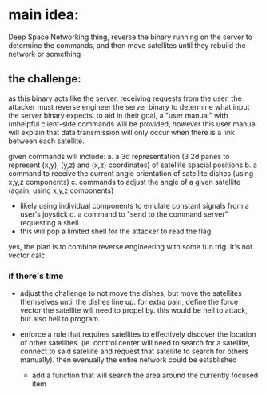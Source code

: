 # main idea:
Deep Space Networking thing, reverse the binary running on the server to determine the commands, and then move satellites until they rebuild the network or something

## the challenge:
as this binary acts like the server, receiving requests from the user, the
attacker must reverse engineer the server binary to determine what input the
server binary expects. to aid in their goal, a "user manual" with unhelpful
client-side commands will be provided, however this user manual will explain
that data transmission will only occur when there is a link between each
satellite.

given commands will include:
a.  a 3d representation (3 2d panes to represent (x,y), (y,z) and (x,z)
    coordinates) of satellite spacial positions
b.  a command to receive the current angle orientation of satellite dishes (using
    x,y,z components)
c.  commands to adjust the angle of a given satellite (again, using x,y,z
    components)
  - likely using individual components to emulate constant signals from a user's
    joystick
d.  a command to "send to the command server" requesting a shell.
  - this will pop a limited shell for the attacker to read the flag.

yes, the plan is to combine reverse engineering with some fun trig. it's not
vector calc.

### if there's time
- adjust the challenge to not move the dishes, but move the satellites themselves
  until the dishes line up. for extra pain, define the force vector the satellite
  will need to propel by. this would be hell to attack, but also hell to program.

- enforce a rule that requires satellites to effectively discover the location
  of other satellites. (ie. control center will need to search for a satellite,
  connect to said satellite and request that satellite to search for others
  manually). then evenually the entire network could be established
  - add a function that will search the area around the currently focused item
